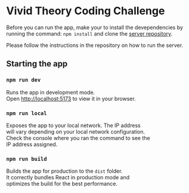 # Vivid Theory Coding Challenge

Before you can run the app, make your to install the devependencies by running the command: `npm install` and clone the [server repository](https://github.com/alpolinar/vt-coding-challenge-backend).

Please follow the instructions in the repository on how to run the server.

## Starting the app

### `npm run dev`

Runs the app in development mode.\
Open [http://localhost:5173](http://localhost:5173) to view it in your browser.

### `npm run local`

Exposes the app to your local network. The IP address\
will vary depending on your local network configuration.\
Check the console where you ran the command to see the\
IP address assigned.

### `npm run build`

Builds the app for production to the `dist` folder.\
It correctly bundles React in production mode and\
optimizes the build for the best performance.
